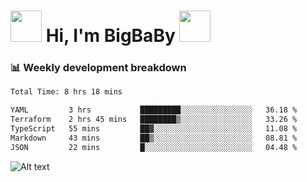 <!-- Title -->
<h1>
    <img src="https://media.tenor.com/TlyRveJkgo4AAAAi/cloud-cloud-strife.gif" width="50"/>
    Hi, I'm BigBaBy
    <img src="https://media.tenor.com/TlyRveJkgo4AAAAi/cloud-cloud-strife.gif" width="50"/>
</h1>

<h3> 📊 Weekly development breakdown </h3>
<!-- waka-readme-stats -->

<!--START_SECTION:waka-->

```txt
Total Time: 8 hrs 18 mins

YAML         3 hrs           █████████░░░░░░░░░░░░░░░░   36.18 %
Terraform    2 hrs 45 mins   ████████▒░░░░░░░░░░░░░░░░   33.26 %
TypeScript   55 mins         ██▓░░░░░░░░░░░░░░░░░░░░░░   11.08 %
Markdown     43 mins         ██▒░░░░░░░░░░░░░░░░░░░░░░   08.81 %
JSON         22 mins         █░░░░░░░░░░░░░░░░░░░░░░░░   04.48 %
```

<!--END_SECTION:waka-->

![Alt text](https://spotify-recently-played-readme.vercel.app/api?user=21b7yx6vkj66csord5swswvza&count=10&width=1000)
